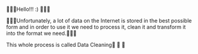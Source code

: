🍓🍓🍓Hello!!! :) 🍓🍓🍓

🍊🍊🍊Unfortunately, a lot of data on the Internet is stored in the best possible form and in order to use it we need to process it, clean it and transform it into the format we need.🍊🍊🍊

This whole process is called Data Cleaning🍉 🍉 🍉 
